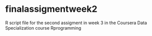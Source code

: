 # finalassigmentweek2

R script file for the second assigment in week 3 in the Coursera Data Specialization course Rprogramming

